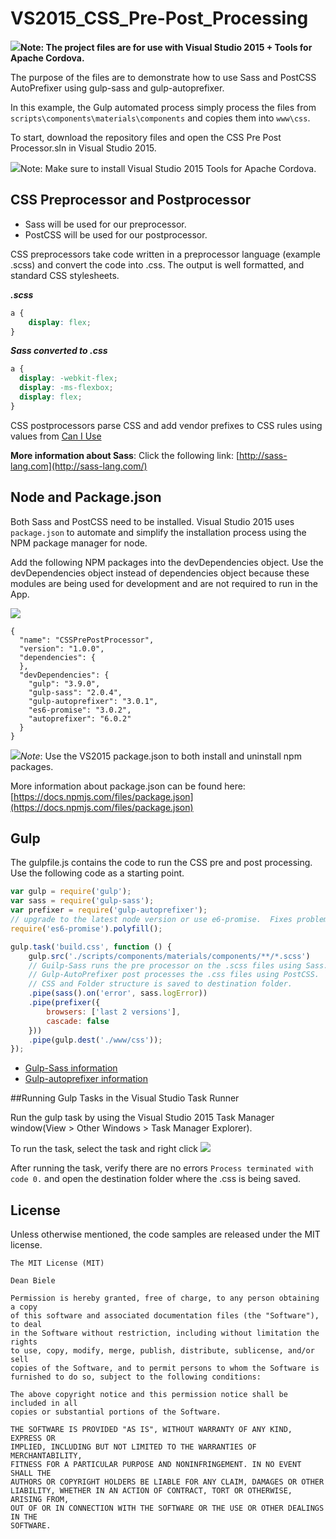 # VS2015_CSS_Pre-Post_Processing
![](readmeimages/note.png)**Note: The project files are for use with Visual Studio 2015 + Tools for Apache Cordova.**

The purpose of the files are to demonstrate how to use Sass and PostCSS AutoPrefixer using gulp-sass and gulp-autoprefixer.

In this example, the Gulp automated process simply process the files from `scripts\components\materials\components` and copies them into `www\css`.

To start, download the repository files and open the CSS Pre Post Processor.sln in Visual Studio 2015.

![](readmeimages/note.png)Note: Make sure to install Visual Studio 2015 Tools for Apache Cordova. 

## CSS Preprocessor and Postprocessor

- Sass will be used for our preprocessor.
- PostCSS will be used for our postprocessor.

CSS preprocessors take code written in a preprocessor language (example .scss) and convert the code into .css. The output is well formatted, and standard CSS stylesheets.

***.scss*** 

```.scss
a {
    display: flex;
}
```

***Sass converted to .css***

```.css
a {
  display: -webkit-flex;
  display: -ms-flexbox;
  display: flex;
}
```

CSS postprocessors parse CSS and add vendor prefixes to CSS rules using values from [Can I Use](http://caniuse.com/)

**More information about Sass**: Click the following link:
[http://sass-lang.com](http://sass-lang.com/)

## Node and Package.json
Both Sass and PostCSS need to be installed.  Visual Studio 2015 uses `package.json` to automate and simplify the installation process using the NPM package manager for node.

Add the following NPM packages into the devDependencies object. Use the devDependencies object instead of dependencies object because these modules are being used for development and are not required to run in the App. 

![](readmeimages/gulp_packagejson.png)

```CSSprocessing
{
  "name": "CSSPrePostProcessor",
  "version": "1.0.0",
  "dependencies": {
  },
  "devDependencies": {
    "gulp": "3.9.0",
    "gulp-sass": "2.0.4",
    "gulp-autoprefixer": "3.0.1",
    "es6-promise": "3.0.2",
    "autoprefixer": "6.0.2"
  }
}
```

![](readmeimages/note.png)*Note*: Use the VS2015 package.json to both install and uninstall npm packages.

More information about package.json can be found here: [https://docs.npmjs.com/files/package.json](https://docs.npmjs.com/files/package.json)

## Gulp 

The gulpfile.js contains the code to run the CSS pre and post processing.  Use the following code as a starting point.


```gulpfile.js
var gulp = require('gulp');
var sass = require('gulp-sass');
var prefixer = require('gulp-autoprefixer');
// upgrade to the latest node version or use e6-promise.  Fixes problem with `gulp-postcss "Promise is not defined"`
require('es6-promise').polyfill();

gulp.task('build.css', function () {
    gulp.src('./scripts/components/materials/components/**/*.scss')
    // Guilp-Sass runs the pre processor on the .scss files using Sass.
    // Gulp-AutoPrefixer post processes the .css files using PostCSS.
    // CSS and Folder structure is saved to destination folder.
    .pipe(sass().on('error', sass.logError))
    .pipe(prefixer({
        browsers: ['last 2 versions'],
        cascade: false
    }))
    .pipe(gulp.dest('./www/css'));
});
```

- [Gulp-Sass information](https://www.npmjs.com/package/gulp-sass)
- [Gulp-autoprefixer information](https://www.npmjs.com/package/gulp-autoprefixer)

##Running Gulp Tasks in the Visual Studio Task Runner


Run the gulp task by using the Visual Studio 2015 Task Manager window(View > Other Windows > Task Manager Explorer).

To run the task, select the task and right click
![](readmeimages/gulp_buildcss.png)

After running the task, verify there are no errors `Process terminated with code 0.` and open the destination folder where the .css is being saved.

## License
Unless otherwise mentioned, the code samples are released under the MIT license.

```
The MIT License (MIT)

Dean Biele

Permission is hereby granted, free of charge, to any person obtaining a copy
of this software and associated documentation files (the "Software"), to deal
in the Software without restriction, including without limitation the rights
to use, copy, modify, merge, publish, distribute, sublicense, and/or sell
copies of the Software, and to permit persons to whom the Software is
furnished to do so, subject to the following conditions:

The above copyright notice and this permission notice shall be included in all
copies or substantial portions of the Software.

THE SOFTWARE IS PROVIDED "AS IS", WITHOUT WARRANTY OF ANY KIND, EXPRESS OR
IMPLIED, INCLUDING BUT NOT LIMITED TO THE WARRANTIES OF MERCHANTABILITY,
FITNESS FOR A PARTICULAR PURPOSE AND NONINFRINGEMENT. IN NO EVENT SHALL THE
AUTHORS OR COPYRIGHT HOLDERS BE LIABLE FOR ANY CLAIM, DAMAGES OR OTHER
LIABILITY, WHETHER IN AN ACTION OF CONTRACT, TORT OR OTHERWISE, ARISING FROM,
OUT OF OR IN CONNECTION WITH THE SOFTWARE OR THE USE OR OTHER DEALINGS IN THE
SOFTWARE.
```

